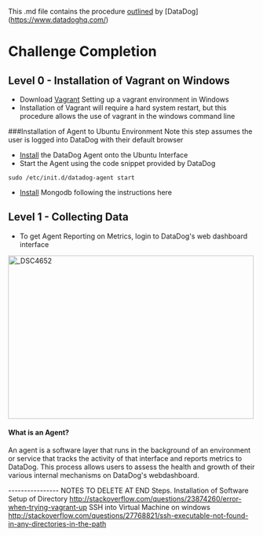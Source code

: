 This .md file contains the procedure [outlined](https://github.com/DataDog/hiring-engineers/tree/support-engineer) by [DataDog] (https://www.datadoghq.com/)

# Challenge Completion

## Level 0 - Installation of Vagrant on Windows 
* Download [Vagrant](https://www.vagrantup.com/docs/installation/)
Setting up a vagrant environment in Windows
* Installation of Vagrant will require a hard system restart, but this procedure allows the use of vagrant in the windows command line

###Installation of Agent to Ubuntu Environment
Note this step assumes the user is logged into DataDog with their default browser
* [Install](https://app.datadoghq.com/account/settings#agent) the DataDog Agent onto the Ubuntu Interface
* Start the Agent using the code snippet provided by DataDog
```terminal
sudo /etc/init.d/datadog-agent start
```
* [Install](https://docs.mongodb.com/v3.0/tutorial/install-mongodb-on-ubuntu/) Mongodb following the instructions here


## Level 1 - Collecting Data


* To get Agent Reporting on Metrics, login to DataDog's web dashboard interface
<img src="http://https://github.com/ziquanmiao/hiring-engineers/tree/master/imgs/fig1.PNG" width="500" height="332" alt="_DSC4652">


#### What is an Agent?
An agent is a software layer that runs in the background of an environment or service that tracks the activity of that interface and reports metrics to DataDog. This process allows users to assess the health and growth of their various internal mechanisms on DataDog's webdashboard. 




	

---------------- NOTES TO DELETE AT END
Steps.
Installation of Software
Setup of Directory
	http://stackoverflow.com/questions/23874260/error-when-trying-vagrant-up
SSH into Virtual Machine on windows
	http://stackoverflow.com/questions/27768821/ssh-executable-not-found-in-any-directories-in-the-path

